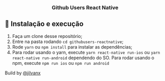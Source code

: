 <h3 align="center">
  Github Users React Native
</h3>

## 🚀 Instalação e execução

1. Faça um clone desse repositório;
2. Entre na pasta rodando `cd githubusers-reactnative`;
3. Rode `yarn` ou `npm install` para instalar as dependências;
4. Para rodar usando o yarn, execute `yarn react-native run-ios` ou `yarn react-native run-android` dependendo do SO. Para rodar usando o npm, execute `npm run ios` ou `npm run android`


Build by [@jilvanx](https://github.com/jilvanx)
